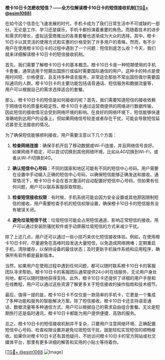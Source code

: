 **橙卡10日卡怎麽收短信？——全方位解读橙卡10日卡的短信接收机制[[TG💪+ @esim1088](https://t.me/s/esim1088)]**

在如今这个信息化飞速发展的时代，手机卡成为了我们日常生活中不可或缺的一部分。无论是工作、学习还是娱乐，手机卡都扮演着重要的角色。而随着技术的进步和需求的增长，虚拟运营商推出的各类套餐也逐渐成为大众的选择。其中，橙卡10日卡以其灵活的使用方式和实惠的价格受到了许多用户的青睐。然而，有不少用户在使用橙卡10日卡的过程中遇到了一个问题：短信到底怎么收？今天，我们就来详细解读橙卡10日卡的短信接收机制。

首先，我们需要了解橙卡10日卡的基本概念。橙卡10日卡是一种短期使用的手机卡套餐，通常适用于短期出国旅行或临时需要国际通信的用户。这种卡的特点是使用时间短、价格便宜，且支持多种语言服务，非常适合那些不常出国但偶尔需要国际通讯的人群。橙卡10日卡的主要功能包括语音通话、短信服务和数据流量等，用户可以根据自己的需求选择适合的套餐。

那么，橙卡10日卡的短信是如何接收的呢？首先，我们需要知道短信的接收依赖于网络信号的质量和稳定性。橙卡10日卡通过运营商提供的网络进行数据传输，因此短信的接收情况会受到网络环境的影响。在良好的网络环境下，短信能够快速准确地到达用户的设备上。但如果网络信号较差或者存在干扰，可能会导致短信延迟甚至无法接收的情况。

为了确保短信能够顺利接收，用户需要注意以下几个方面：

1. **检查网络连接**：确保手机开启了移动数据或Wi-Fi连接，并且网络信号良好。如果网络不稳定，可以尝试切换到其他网络环境，比如从4G切换到Wi-Fi，或者从Wi-Fi切换到4G。

2. **确认短信中心号码**：不同的国家和地区可能有不同的短信中心号码。用户需要在设置中手动输入正确的短信中心号码，以确保短信能够正确发送和接收。通常情况下，橙卡10日卡会在首次激活时自动配置好短信中心号码，但如果有任何问题，用户可以联系客服获取帮助。

3. **检查短信接收权限**：有时候，手机系统可能会因为安全设置或其他原因限制短信的接收。用户需要检查手机的短信权限设置，确保橙卡10日卡的短信服务没有被误关闭。

4. **避免垃圾短信干扰**：垃圾短信可能会占用短信通道，影响正常短信的接收。用户可以通过安装防骚扰软件或手动屏蔽垃圾短信的方式来减少干扰。

除了上述几点，用户还可以通过一些小技巧来优化短信接收体验。例如，在使用橙卡10日卡时，尽量避免在高峰时段发送大量短信，以免造成网络拥堵；定期重启手机，清除缓存，以保持设备的最佳状态；及时更新手机操作系统和应用程序，确保所有软件都是最新版本。

当然，如果用户在使用过程中遇到任何问题，都可以随时联系橙卡10日卡的客服团队寻求帮助。橙卡10日卡的客服团队通常提供24小时在线服务，无论用户身处何地，都可以随时随地获得支持。此外，橙卡10日卡还提供了详细的用户手册和在线教程，用户可以通过这些资源了解更多关于短信接收的操作指南和技术细节。

最后，值得一提的是，橙卡10日卡不仅仅是一款简单的手机卡，它更是一个集成了多种功能和服务的智能解决方案。除了短信接收，橙卡10日卡还支持语音通话、数据流量等多种通信方式，用户可以根据自己的需求自由组合套餐。无论是短期旅行还是临时通讯，橙卡10日卡都能为用户提供便捷、高效的服务。

总之，橙卡10日卡的短信接收机制并不复杂，只要用户注意网络环境、正确配置短信中心号码、检查权限设置并避免垃圾短信干扰，就能轻松实现短信的顺畅接收。如果你对橙卡10日卡还有其他疑问，不妨访问橙卡10日卡的官方网站或社交媒体平台，那里有更多详细的解答和实用的小贴士等待着你。

[[TG💪+ @esim1088](https://t.me/s/esim1088) ![Image](https://i.postimg.cc/4NQfJmqS/Snipaste-2025-05-13-00-14-12.png)]